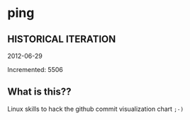 # ping

## HISTORICAL ITERATION
2012-06-29

Incremented: 5506

## What is this?? 
Linux skills to hack the github commit visualization chart `;-)`
